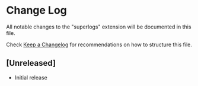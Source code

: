 # Change Log

All notable changes to the "superlogs" extension will be documented in this file.

Check [Keep a Changelog](http://keepachangelog.com/) for recommendations on how to structure this file.

## [Unreleased]

- Initial release